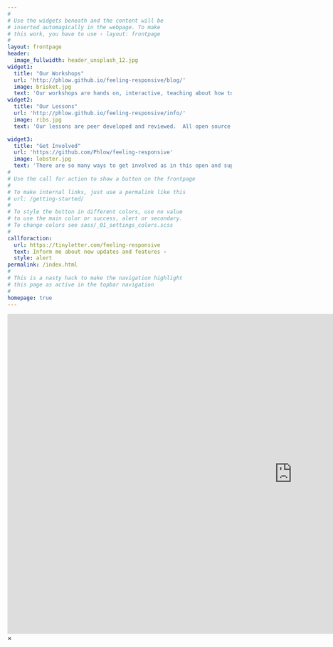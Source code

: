 ```yaml
---
#
# Use the widgets beneath and the content will be
# inserted automagically in the webpage. To make
# this work, you have to use › layout: frontpage
#
layout: frontpage
header:
  image_fullwidth: header_unsplash_12.jpg
widget1:
  title: "Our Workshops"
  url: 'http://phlow.github.io/feeling-responsive/blog/'
  image: brisket.jpg
  text: 'Our workshops are hands on, interactive, teaching about how to smoke the best meats and more! Pork chops, brisket, lobster, crabs, you name it.'
widget2:
  title: "Our Lessons"
  url: 'http://phlow.github.io/feeling-responsive/info/'
  image: ribs.jpg
  text: 'Our lessons are peer developed and reviewed.  All open source.  All so much more.'

widget3:
  title: "Get Involved"
  url: 'https://github.com/Phlow/feeling-responsive'
  image: lobster.jpg
  text: 'There are so many ways to get involved as in this open and supportive community to cook and eat delicious food.'
#
# Use the call for action to show a button on the frontpage
#
# To make internal links, just use a permalink like this
# url: /getting-started/
#
# To style the button in different colors, use no value
# to use the main color or success, alert or secondary.
# To change colors see sass/_01_settings_colors.scss
#
callforaction:
  url: https://tinyletter.com/feeling-responsive
  text: Inform me about new updates and features ›
  style: alert
permalink: /index.html
#
# This is a nasty hack to make the navigation highlight
# this page as active in the topbar navigation
#
homepage: true
---
```


<div id="videoModal" class="reveal-modal large" data-reveal="">
  <div class="flex-video widescreen vimeo" style="display: block;">
    <iframe width="1280" height="720" src="https://www.youtube.com/embed/3b5zCFSmVvU" frameborder="0" allowfullscreen></iframe>
  </div>
  <a class="close-reveal-modal">&#215;</a>
</div>
